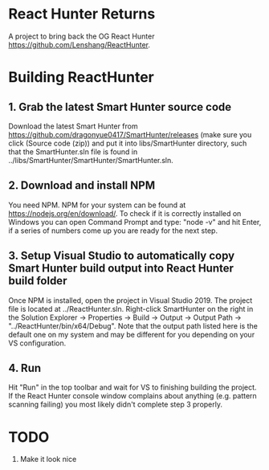 # React Hunter Returns
A project to bring back the OG React Hunter https://github.com/Lenshang/ReactHunter.

# Building ReactHunter

## 1. Grab the latest Smart Hunter source code
Download the latest Smart Hunter from https://github.com/dragonyue0417/SmartHunter/releases (make sure you click (Source code (zip)) and put it into libs/SmartHunter directory, such that the SmartHunter.sln file is found in ../libs/SmartHunter/SmartHunter/SmartHunter.sln.

## 2. Download and install NPM
You need NPM. NPM for your system can be found at https://nodejs.org/en/download/. To check if it is correctly installed on Windows you can open Command Prompt and type: "node -v" and hit Enter, if a series of numbers come up you are ready for the next step.

## 3. Setup Visual Studio to automatically copy Smart Hunter build output into React Hunter build folder
Once NPM is installed, open the project in Visual Studio 2019. The project file is located at ../ReactHunter.sln. Right-click SmartHunter on the right in the Solution Explorer -> Properties -> Build -> Output -> Output Path -> "../ReactHunter/bin/x64/Debug". Note that the output path listed here is the default one on my system and may be different for you depending on your VS configuration.

## 4. Run
Hit "Run" in the top toolbar and wait for VS to finishing building the project. If the React Hunter console window complains about anything (e.g. pattern scanning failing) you most likely didn't complete step 3 properly.

# TODO
1. Make it look nice

